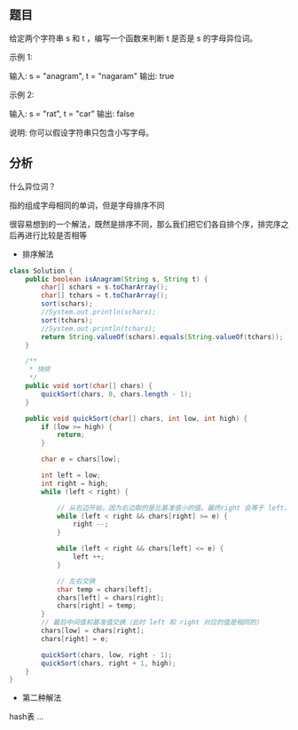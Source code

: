 ## 题目

给定两个字符串 s 和 t ，编写一个函数来判断 t 是否是 s 的字母异位词。 

 示例 1: 

 输入: s = "anagram", t = "nagaram"
输出: true
 

 示例 2: 

 输入: s = "rat", t = "car"
 输出: false 

 说明: 
你可以假设字符串只包含小写字母。

## 分析

什么异位词？ 

指的组成字母相同的单词，但是字母排序不同

很容易想到的一个解法，既然是排序不同，那么我们把它们各自排个序，排完序之后再进行比较是否相等

* 排序解法
```java
class Solution {
    public boolean isAnagram(String s, String t) {
        char[] schars = s.toCharArray();
        char[] tchars = t.toCharArray();
        sort(schars);
        //System.out.println(schars);
        sort(tchars);
        //System.out.println(tchars);
        return String.valueOf(schars).equals(String.valueOf(tchars));
    }

    /**
     * 快排
     */
    public void sort(char[] chars) {
        quickSort(chars, 0, chars.length - 1);
    }

    public void quickSort(char[] chars, int low, int high) {
        if (low >= high) {
            return;
        }

        char e = chars[low];

        int left = low;
        int right = high;
        while (left < right) {

            // 从右边开始，因为右边取的是比基准值小的值。最终right 会等于 left，此时将中间的值 和 基准值交换
            while (left < right && chars[right] >= e) {
                right --;
            }

            while (left < right && chars[left] <= e) {
                left ++;
            }

            // 左右交换
            char temp = chars[left];
            chars[left] = chars[right];
            chars[right] = temp;
        }
        // 最后中间值和基准值交换（此时 left 和 right 对应的值是相同的）
        chars[low] = chars[right];
        chars[right] = e;

        quickSort(chars, low, right - 1);
        quickSort(chars, right + 1, high);
    }
}
``` 

* 第二种解法

hash表 ... 
